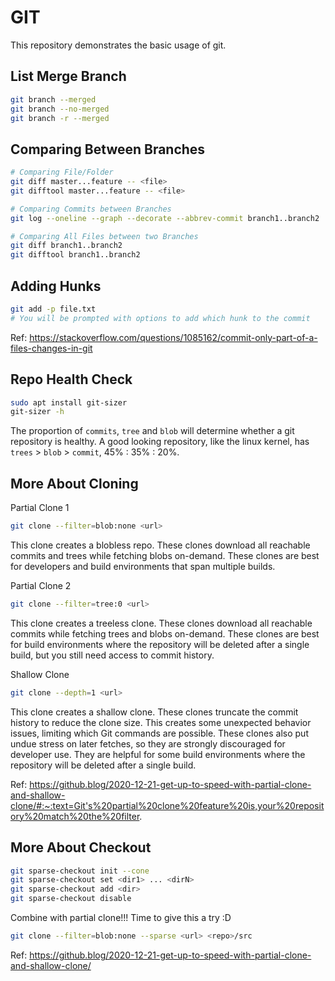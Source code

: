 # GIT

This repository demonstrates the basic usage of git.

## List Merge Branch

```bash
git branch --merged
git branch --no-merged
git branch -r --merged
```

## Comparing Between Branches

```bash
# Comparing File/Folder
git diff master...feature -- <file>
git difftool master...feature -- <file>

# Comparing Commits between Branches
git log --oneline --graph --decorate --abbrev-commit branch1..branch2

# Comparing All Files between two Branches
git diff branch1..branch2
git difftool branch1..branch2
```

## Adding Hunks

```bash
git add -p file.txt
# You will be prompted with options to add which hunk to the commit
```

Ref: https://stackoverflow.com/questions/1085162/commit-only-part-of-a-files-changes-in-git

## Repo Health Check

```bash
sudo apt install git-sizer
git-sizer -h
```

The proportion of `commits`, `tree` and `blob` will determine whether a git repository is healthy. A good looking repository, like the linux kernel, has `trees` > `blob` > `commit`, 45% : 35% : 20%.

## More About Cloning

Partial Clone 1
```bash
git clone --filter=blob:none <url>
```
This clone creates a blobless repo. These clones download all reachable commits and trees while fetching blobs on-demand. These clones are best for developers and build environments that span multiple builds.

Partial Clone 2
```bash
git clone --filter=tree:0 <url>
```
This clone creates a treeless clone. These clones download all reachable commits while fetching trees and blobs on-demand. These clones are best for build environments where the repository will be deleted after a single build, but you still need access to commit history.

Shallow Clone
```bash
git clone --depth=1 <url>
```
This clone creates a shallow clone. These clones truncate the commit history to reduce the clone size. This creates some unexpected behavior issues, limiting which Git commands are possible. These clones also put undue stress on later fetches, so they are strongly discouraged for developer use. They are helpful for some build environments where the repository will be deleted after a single build.

Ref: https://github.blog/2020-12-21-get-up-to-speed-with-partial-clone-and-shallow-clone/#:~:text=Git's%20partial%20clone%20feature%20is,your%20repository%20match%20the%20filter.

## More About Checkout

```bash
git sparse-checkout init --cone
git sparse-checkout set <dir1> ... <dirN>
git sparse-checkout add <dir>
git sparse-checkout disable
```

Combine with partial clone!!!
Time to give this a try :D
```bash
git clone --filter=blob:none --sparse <url> <repo>/src
```

Ref: https://github.blog/2020-12-21-get-up-to-speed-with-partial-clone-and-shallow-clone/
